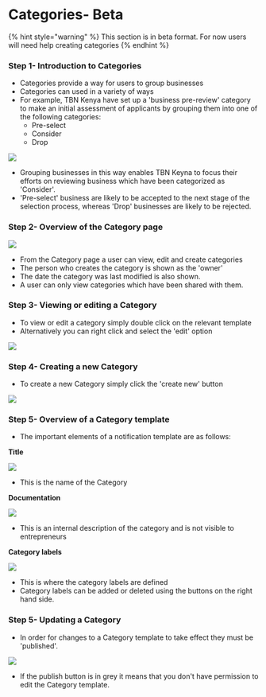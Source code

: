 # Categories- Beta

{% hint style="warning" %}
This section is in beta format.  For now users will need help creating categories
{% endhint %}

### Step 1- Introduction to Categories

* Categories provide a way for users to group businesses
* Categories can used in a variety of ways
* For example, TBN Kenya have set up a 'business pre-review' category to make an initial assessment of applicants by grouping them into one of the following categories:
  * Pre-select
  * Consider
  * Drop

![](<../../../.gitbook/assets/image (106).png>)

* Grouping businesses in this way enables TBN Keyna to focus their efforts on reviewing business which have been categorized as 'Consider'. &#x20;
* 'Pre-select' business are likely to be accepted to the next stage of the selection process, whereas 'Drop' businesses are likely to be rejected.&#x20;

### Step 2- Overview of the Category page

![](<../../../.gitbook/assets/image (108).png>)

* From the Category page a user can view, edit and create categories
* The person who creates the category is shown as the 'owner'&#x20;
* The date the category was last modified is also shown.
* A user can only view categories which have been shared with them.

### Step 3- Viewing or editing a Category

* To view or edit a category simply double click on the relevant template
* Alternatively you can right click and select the 'edit' option

![](<../../../.gitbook/assets/image (109).png>)

### Step 4- Creating a new Category

* To create a new Category simply click the 'create new' button

![](<../../../.gitbook/assets/image (110).png>)

### Step 5- Overview of a Category template

* The important elements of a notification template are as follows:

**Title**&#x20;

![](<../../../.gitbook/assets/image (112).png>)

* This is the name of the Category

**Documentation**&#x20;

![](<../../../.gitbook/assets/image (113).png>)

* This is an internal description of the category and is not visible to entrepreneurs

**Category labels**

![](<../../../.gitbook/assets/image (114).png>)

* This is where the category labels are defined
* Category labels can be added or deleted using the buttons on the right hand side.

### Step 5- Updating a Category

* In order for changes to a Category template to take effect they must be 'published'.

![](<../../../.gitbook/assets/image (115).png>)

* If the publish button is in grey it means that you don't have permission to edit the Category template.

